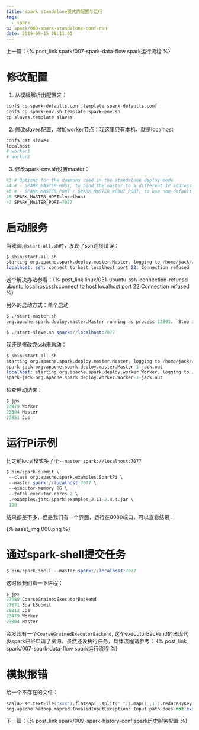 ```yaml
---
title: spark standalone模式的配置与运行
tags:
  - spark
p: spark/008-spark-standalone-conf-run
date: 2019-09-15 08:11:01
---
```


上一篇：{% post_link spark/007-spark-data-flow spark运行流程 %}

# 修改配置

1. 从模板解析出配置来：
  ```s
  conf$ cp spark-defaults.conf.template spark-defaults.conf
  conf$ cp spark-env.sh.template spark-env.sh
  cp slaves.template slaves
  ```
2. 修改slaves配置，增加worker节点：我这里只有本机，就是localhost
  ```s
  conf$ cat slaves
  localhost
  # worker1
  # worker2
  ```
3. 修改spark-env.sh设置master：
  ```s
  43 # Options for the daemons used in the standalone deploy mode
  44 # - SPARK_MASTER_HOST, to bind the master to a different IP address or hostname
  45 # - SPARK_MASTER_PORT / SPARK_MASTER_WEBUI_PORT, to use non-default ports for the master
  46 SPARK_MASTER_HOST=localhost
  47 SPARK_MASTER_PORT=7077
  ```

# 启动服务

当我调用`start-all.sh`时，发现了ssh连接错误：
```s
$ sbin/start-all.sh 
starting org.apache.spark.deploy.master.Master, logging to /home/jack/workspace/spark/spark-2.4.4-bin-hadoop2.7/logs/spark-jack-org.apache.spark.deploy.master.Master-1-jack.out
localhost: ssh: connect to host localhost port 22: Connection refused
```
这个解决办法参看：{% post_link linux/031-ubuntu-ssh-connection-refuesd ubuntu localhost:ssh:connect to host localhost port 22:Connection refused %}

另外的启动方式：单个启动
```s
$ ./start-master.sh 
org.apache.spark.deploy.master.Master running as process 12891.  Stop it first.

$ ./start-slave.sh spark://localhost:7077
```

我还是修改完ssh来启动：
```s
$ sbin/start-all.sh 
starting org.apache.spark.deploy.master.Master, logging to /home/jack/workspace/spark/spark-2.4.4-bin-hadoop2.7/logs/
spark-jack-org.apache.spark.deploy.master.Master-1-jack.out
localhost: starting org.apache.spark.deploy.worker.Worker, logging to /home/jack/workspace/spark/spark-2.4.4-bin-hadoop2.7/logs/
spark-jack-org.apache.spark.deploy.worker.Worker-1-jack.out
```

检查启动结果：

```s
$ jps
23479 Worker
23304 Master
23851 Jps
```

# 运行Pi示例

比之前local模式多了个`--master spark://localhost:7077`

```s
$ bin/spark-submit \
 --class org.apache.spark.examples.SparkPi \
 --master spark://localhost:7077 \
 --executor-memory 1G \
 --total-executor-cores 2 \
 ./examples/jars/spark-examples_2.11-2.4.4.jar \
 100
```

结果都差不多，但是我们有一个界面，运行在8080端口，可以查看结果：

{% asset_img 000.png %}

# 通过spark-shell提交任务

```s
$ bin/spark-shell --master spark://localhost:7077
```
这时候我们看一下进程：
```s
$ jps
27680 CoarseGrainedExecutorBackend
27571 SparkSubmit
28212 Jps
23479 Worker
23304 Master
```
会发现有一个`CoarseGrainedExecutorBackend`, 这个executorBackend的出现代表spark已经申请了资源，虽然还没执行任务，具体流程请参考：
{% post_link spark/007-spark-data-flow spark运行流程 %}

# 模拟报错

给一个不存在的文件：
```s
scala> sc.textFile("xxx").flatMap(_.split(" ")).map((_,1)).reduceByKey(_+_).collect
org.apache.hadoop.mapred.InvalidInputException: Input path does not exist: file:/home/jack/workspace/spark/spark-2.4.4-bin-hadoop2.7/xxx
```

下一篇：{% post_link spark/009-spark-history-conf spark历史服务配置 %}

